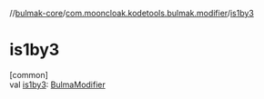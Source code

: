 //[bulmak-core](../../index.md)/[com.mooncloak.kodetools.bulmak.modifier](index.md)/[is1by3](is1by3.md)

# is1by3

[common]\
val [is1by3](is1by3.md): [BulmaModifier](-bulma-modifier/index.md)

